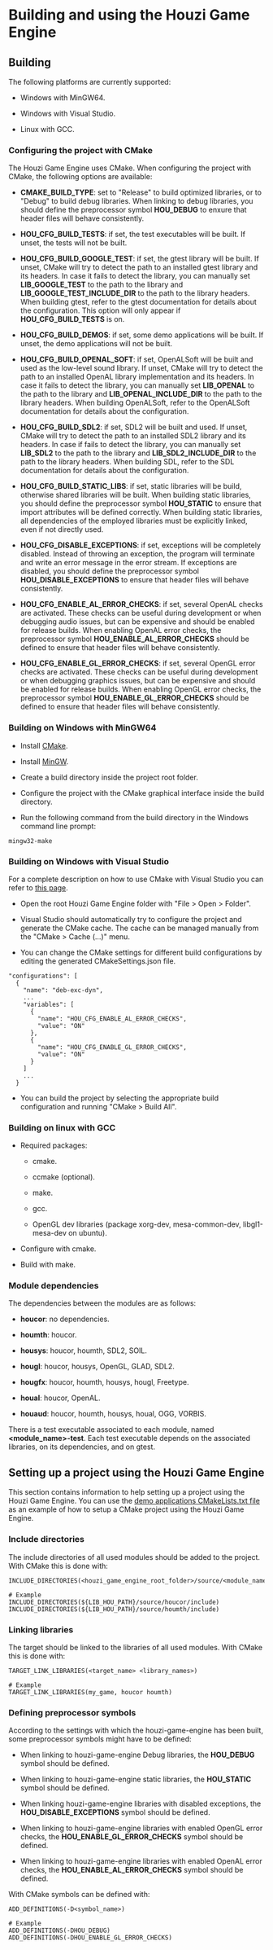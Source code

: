 # Building and using the Houzi Game Engine



## Building
The following platforms are currently supported:

* Windows with MinGW64.

* Windows with Visual Studio.

* Linux with GCC.



### Configuring the project with CMake
The Houzi Game Engine uses CMake.
When configuring the project with CMake, the following options are available:

* **CMAKE\_BUILD\_TYPE**: set to "Release" to build optimized libraries, or to "Debug" to build debug libraries.
When linking to debug libraries, you should define the preprocessor symbol **HOU\_DEBUG** to enxure that header files will behave consistently.

* **HOU\_CFG\_BUILD\_TESTS**: if set, the test executables will be built.
If unset, the tests will not be built.

* **HOU\_CFG\_BUILD\_GOOGLE\_TEST**: if set, the gtest library will be built.
If unset, CMake will try to detect the path to an installed gtest library and its headers.
In case it fails to detect the library, you can manually set **LIB\_GOOGLE\_TEST** to the path to the library and **LIB\_GOOGLE\_TEST\_INCLUDE\_DIR** to the path to the library headers.
When building gtest, refer to the gtest documentation for details about the configuration.
This option will only appear if **HOU\_CFG\_BUILD\_TESTS** is on.

* **HOU\_CFG\_BUILD\_DEMOS**: if set, some demo applications will be built.
If unset, the demo applications will not be built.

* **HOU\_CFG\_BUILD\_OPENAL\_SOFT**: if set, OpenALSoft will be built and used as the low-level sound library.
If unset, CMake will try to detect the path to an installed OpenAL library implementation and its headers.
In case it fails to detect the library, you can manually set **LIB\_OPENAL** to the path to the library and **LIB\_OPENAL\_INCLUDE\_DIR** to the path to the library headers.
When building OpenALSoft, refer to the OpenALSoft documentation for details about the configuration.

* **HOU\_CFG\_BUILD\_SDL2**: if set, SDL2 will be built and used.
If unset, CMake will try to detect the path to an installed SDL2 library and its headers.
In case if fails to detect the library, you can manually set **LIB\_SDL2** to the path to the library and **LIB\_SDL2\_INCLUDE\_DIR** to the path to the library headers.
When building SDL, refer to the SDL documentation for details about the configuration.

* **HOU\_CFG\_BUILD\_STATIC\_LIBS**: if set, static libraries will be build, otherwise shared libraries will be built.
When building static libraries, you should define the preprocessor symbol **HOU\_STATIC** to ensure that import attributes will be defined correctly.
When building static libraries, all dependencies of the employed libraries must be explicitly linked, even if not directly used.

* **HOU\_CFG\_DISABLE\_EXCEPTIONS**: if set, exceptions will be completely disabled.
Instead of throwing an exception, the program will terminate and write an error message in the error stream.
If exceptions are disabled, you should define the preprocessor symbol **HOU\_DISABLE\_EXCEPTIONS** to ensure that header files will behave consistently.

* **HOU\_CFG\_ENABLE\_AL\_ERROR\_CHECKS**: if set, several OpenAL checks are activated.
These checks can be useful during development or when debugging audio issues, but can be expensive and should be enabled for release builds.
When enabling OpenAL error checks, the preprocessor symbol **HOU\_ENABLE\_AL\_ERROR\_CHECKS** should be defined to ensure that header files will behave consistently.

* **HOU\_CFG\_ENABLE\_GL\_ERROR\_CHECKS**: if set, several OpenGL error checks are activated.
These checks can be useful during development or when debugging graphics issues, but can be expensive and should be enabled for release builds.
When enabling OpenGL error checks, the preprocessor symbol **HOU\_ENABLE\_GL\_ERROR\_CHECKS** should be defined to ensure that header files will behave consistently.



### Building on Windows with MinGW64
* Install [CMake](https://cmake.org/).

* Install [MinGW](http://www.mingw.org/).

* Create a build directory inside the project root folder.

* Configure the project with the CMake graphical interface inside the build directory.

* Run the following command from the build directory in the Windows command line prompt:
```
mingw32-make
```



### Building on Windows with Visual Studio
For a complete description on how to use CMake with Visual Studio you can refer to [this page](https://blogs.msdn.microsoft.com/vcblog/2016/10/05/cmake-support-in-visual-studio/#configure-cmake).

* Open the root Houzi Game Engine folder with "File > Open > Folder".

* Visual Studio should automatically try to configure the project and generate the CMake cache.
  The cache can be managed manually from the "CMake > Cache (...)" menu.

* You can change the CMake settings for different build configurations by editing the generated CMakeSettings.json file.
```
"configurations": [
  {
    "name": "deb-exc-dyn",
    ...
    "variables": [
      {
        "name": "HOU_CFG_ENABLE_AL_ERROR_CHECKS",
        "value": "ON"
      },
      {
        "name": "HOU_CFG_ENABLE_GL_ERROR_CHECKS",
        "value": "ON"
      }
    ]
    ...
  }
```

* You can build the project by selecting the appropriate build configuration and running "CMake > Build All".



### Building on linux with GCC

* Required packages:

    * cmake.

    * ccmake (optional).

    * make.

    * gcc.

    * OpenGL dev libraries (package xorg-dev, mesa-common-dev, libgl1-mesa-dev on ubuntu).

* Configure with cmake.

* Build with make.



### Module dependencies
The dependencies between the modules are as follows:

* **houcor**: no dependencies.

* **houmth**: houcor.

* **housys**: houcor, houmth, SDL2, SOIL.

* **hougl**: houcor, housys, OpenGL, GLAD, SDL2.

* **hougfx**: houcor, houmth, housys, hougl, Freetype.

* **houal**: houcor, OpenAL.

* **houaud**: houcor, houmth, housys, houal, OGG, VORBIS.

There is a test executable associated to each module, named **<module_name>-test**.
Each test executable depends on the associated libraries, on its dependencies, and on gtest.



## Setting up a project using the Houzi Game Engine
This section contains information to help setting up a project using the Houzi Game Engine.
You can use the [demo applications CMakeLists.txt file](../source/demo/CMakeLists.txt) as an example of how to setup a CMake project using the Houzi Game Engine.



### Include directories
The include directories of all used modules should be added to the project.
With CMake this is done with:
```
INCLUDE_DIRECTORIES(<houzi_game_engine_root_folder>/source/<module_name/include)

# Example
INCLUDE_DIRECTORIES(${LIB_HOU_PATH}/source/houcor/include)
INCLUDE_DIRECTORIES(${LIB_HOU_PATH}/source/houmth/include)
```



### Linking libraries
The target should be linked to the libraries of all used modules.
With CMake this is done with:
```
TARGET_LINK_LIBRARIES(<target_name> <library_names>)

# Example
TARGET_LINK_LIBRARIES(my_game, houcor houmth)
```



### Defining preprocessor symbols
According to the settings with which the houzi-game-engine has been built, some preprocessor symbols might have to be defined:

* When linking to houzi-game-engine Debug libraries, the **HOU\_DEBUG** symbol should be defined.

* When linking to houzi-game-engine static libraries, the **HOU\_STATIC** symbol should be defined.

* When linking houzi-game-engine libraries with disabled exceptions, the **HOU\_DISABLE\_EXCEPTIONS** symbol should be defined.

* When linking to houzi-game-engine libraries with enabled OpenGL error checks, the **HOU\_ENABLE\_GL\_ERROR\_CHECKS** symbol should be defined.

* When linking to houzi-game-engine libraries with enabled OpenAL error checks, the **HOU\_ENABLE\_AL\_ERROR\_CHECKS** symbol should be defined.

With CMake symbols can be defined with:
```
ADD_DEFINITIONS(-D<symbol_name>)

# Example
ADD_DEFINITIONS(-DHOU_DEBUG)
ADD_DEFINITIONS(-DHOU_ENABLE_GL_ERROR_CHECKS)
```
